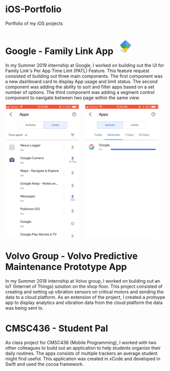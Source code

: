 # iOS-Portfolio
Portfolio of my iOS projects


# Google - Family Link App &nbsp;<img src="https://github.com/rdchoe/iOS-Portfolio/blob/master/flicon.png" width="50" height="50">
In my Summer 2019 internship at Google, I worked on building out the UI for Family Link's Per App Time Limt (PATL) Feature. This feature request consisted of building out three main components. The first component was a new dashboard card to display App usage and limit status. The second component was adding the ability to sort and filter apps based on a set number of options. The third component was adding a segment control component to navigate between two page within the same view.
<p align="center">
<img src="https://github.com/rdchoe/iOS-Portfolio/blob/master/sort.gif" width="230"  title="Word Guess">&nbsp;&nbsp;&nbsp;&nbsp;&nbsp;<img src="https://github.com/rdchoe/iOS-Portfolio/blob/master/seg.gif" width="230" title="Word Guess">&nbsp;&nbsp;&nbsp;&nbsp;&nbsp;
</p>

# Volvo Group - Volvo Predictive Maintenance Prototype App
In my Summer 2018 internship at Volvo group, I worked on building out an IoT (Internet of Things) solution on the shop floor. This project consisted of creating and setting up vibration sensors on critical motors and sending the data to a cloud platform. As an extension of the project, I created a protoype app to display analytics and vibration data from the cloud platform the data was being sent to. 



# CMSC436 - Student Pal
As class project for CMSC436 (Mobile Programming), I worked with two other colleagues to build out an application to help students organize their daily routines. The apps consists of multiple trackers an average student might find useful. This application was created in xCode and developed in Swift and used the cocoa framework. 



